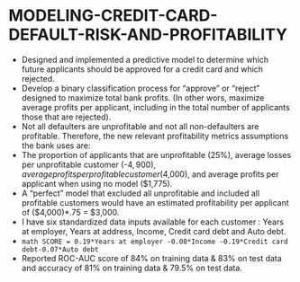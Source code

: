 # MODELING-CREDIT-CARD-DEFAULT-RISK-AND-PROFITABILITY

* Designed and implemented a predictive model to determine which future applicants should be approved for a credit card and which rejected. 
* Develop a binary classification process for “approve” or “reject” designed to maximize total bank profits. (In other wors, maximize average profits per applicant, including in the total number of applicants those that are rejected).
* Not all defaulters are unprofitable and not all non-defaulters are profitable. Therefore, the new relevant profitability metrics assumptions the bank uses are:
* The proportion of applicants that are unprofitable (25%), average losses per unprofitable customer (-$4,900), average profits per profitable customer ($4,000), and average profits per applicant when using no model ($1,775). 
* A “perfect” model that excluded all unprofitable and included all profitable customers would have an estimated profitability per applicant of ($4,000)*.75 = $3,000.
* I have six standardized data inputs available for each customer : Years at employer, Years at address, Income, Credit card debt and Auto debt.
* ```math SCORE = 0.19*Years at employer -0.08*Income -0.19*Credit card debt-0.07*Auto debt ```
* Reported ROC-AUC score of 84% on training data & 83% on test data and accuracy of 81% on training data & 79.5% on test data.
